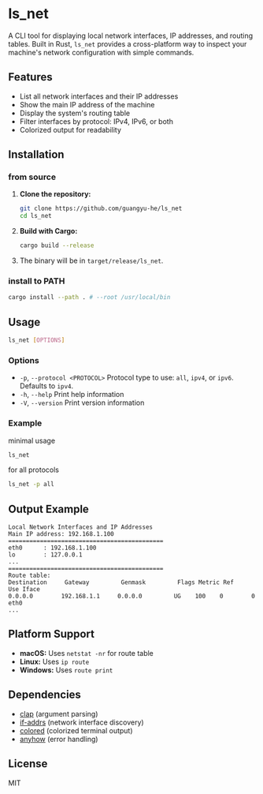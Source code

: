 # ls_net

A CLI tool for displaying local network interfaces, IP addresses, and routing tables. Built in Rust, `ls_net` provides a
cross-platform way to inspect your machine's network configuration with simple commands.

## Features

- List all network interfaces and their IP addresses
- Show the main IP address of the machine
- Display the system's routing table
- Filter interfaces by protocol: IPv4, IPv6, or both
- Colorized output for readability

## Installation

### from source

1. **Clone the repository:**
   ```sh
   git clone https://github.com/guangyu-he/ls_net
   cd ls_net
   ```
2. **Build with Cargo:**
   ```sh
   cargo build --release
   ```
3. The binary will be in `target/release/ls_net`.

### install to PATH

```sh
cargo install --path . # --root /usr/local/bin
```

## Usage

```sh
ls_net [OPTIONS]
```

### Options

- `-p`, `--protocol <PROTOCOL>`  Protocol type to use: `all`, `ipv4`, or `ipv6`. Defaults to `ipv4`.
- `-h`, `--help`                 Print help information
- `-V`, `--version`              Print version information

### Example

minimal usage

```sh
ls_net
```

for all protocols

```sh
ls_net -p all
```

## Output Example

```
Local Network Interfaces and IP Addresses
Main IP address: 192.168.1.100
============================================
eth0      : 192.168.1.100
lo        : 127.0.0.1
...
============================================
Route table:
Destination     Gateway         Genmask         Flags Metric Ref    Use Iface
0.0.0.0        192.168.1.1     0.0.0.0         UG    100    0        0 eth0
...
```

## Platform Support

- **macOS:** Uses `netstat -nr` for route table
- **Linux:** Uses `ip route`
- **Windows:** Uses `route print`

## Dependencies

- [clap](https://crates.io/crates/clap) (argument parsing)
- [if-addrs](https://crates.io/crates/if-addrs) (network interface discovery)
- [colored](https://crates.io/crates/colored) (colorized terminal output)
- [anyhow](https://crates.io/crates/anyhow) (error handling)

## License

MIT
